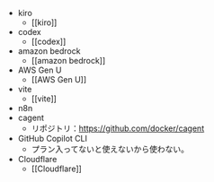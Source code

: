 - kiro
	- [[kiro]]
- codex
	- [[codex]]
- amazon bedrock
	- [[amazon bedrock]]
- AWS Gen U
	- [[AWS Gen U]]
- vite
	- [[vite]]
- n8n
- cagent
	- リポジトリ：https://github.com/docker/cagent
- GitHub Copilot CLI
	- プラン入ってないと使えないから使わない。
- Cloudflare
	- [[Cloudflare]]
